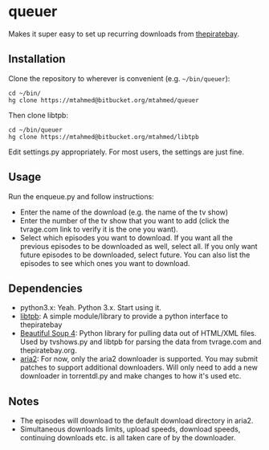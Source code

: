 # queuer

Makes it super easy to set up recurring downloads from [thepiratebay](http://thepiratebay.sx).

## Installation

Clone the repository to wherever is convenient (e.g. `~/bin/queuer`):

    cd ~/bin/
    hg clone https://mtahmed@bitbucket.org/mtahmed/queuer

Then clone libtpb:

    cd ~/bin/queuer
    hg clone https://mtahmed@bitbucket.org/mtahmed/libtpb

Edit settings.py appropriately. For most users, the settings are just fine.

## Usage

Run the enqueue.py and follow instructions:

- Enter the name of the download (e.g. the name of the tv show)
- Enter the number of the tv show that you want to add (click the tvrage.com
  link to verify it is the one you want).
- Select which episodes you want to download. If you want all the previous
  episodes to be downloaded as well, select all. If you only want future
  episodes to be downloaded, select future. You can also list the episodes to
  see which ones you want to download.


## Dependencies

- python3.x: Yeah. Python 3.x. Start using it.
- [libtpb](https://bitbucket.org/mtahmed/libtpb): A simple module/library to
  provide a python interface to thepiratebay
- [Beautiful Soup 4](http://www.crummy.com/software/BeautifulSoup/bs4/doc/): Python
  library for pulling data out of HTML/XML files. Used by tvshows.py and libtpb
  for parsing the data from tvrage.com and thepiratebay.org.
- [aria2](http://aria2.sourceforge.net/): For now, only the aria2 downloader is
  supported. You may submit patches to support additional downloaders. Will only
  need to add a new downloader in torrentdl.py and make changes to how it's used etc.

## Notes

- The episodes will download to the default download directory in aria2.
- Simultaneous downloads limits, upload speeds, download speeds, continuing
  downloads etc. is all taken care of by the downloader.
